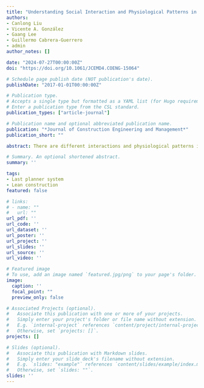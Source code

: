 ```yaml
---
title: "Understanding Social Interaction and Physiological Patterns in Nonlean and Last Planner System--Based Project Teams: A Comparative Study Using Immersive Virtual Reality"
authors:
- Canlong Liu
- Vicente A. González
- Gaang Lee
- Guillermo Cabrera-Guerrero
- admin
author_notes: []

date: "2024-07-27T00:00:00Z"
doi: "https://doi.org/10.1061/JCEMD4.COENG-15064"

# Schedule page publish date (NOT publication's date).
publishDate: "2017-01-01T00:00:00Z"

# Publication type.
# Accepts a single type but formatted as a YAML list (for Hugo requirements).
# Enter a publication type from the CSL standard.
publication_types: ["article-journal"]

# Publication name and optional abbreviated publication name.
publication: "*Journal of Construction Engineering and Management*"
publication_short: ""

abstract: There are different interactions and physiological patterns in coordination meetings between non-lean and last planner system (LPS)-based project teams. This phenomenon is the result of the top-down workflow control in the LPS that seems to influence group interaction and physiological processes differently compared to non-lean production planning and control approaches that use a bottom-up workflow control. The current LPS management practices focus on developing performance indicators instead of establishing process-oriented initiatives that optimize the temporal patterns of social interaction and physiological processes. Understanding the differences in behavioral and physiological patterns among non-lean and LPS-based project teams can support non-lean project teams in transitioning to LPS-based social and physiological patterns. Incorporating video recordings and physiological sensors such as electrodermal activity (EDA) can capture group interactions and concurrent physiological responses. The multiuser immersive virtual reality-based LPS simulation game (MILPS) is an innovative simulation tool to investigate these patterns in a controlled environment. This study uses MILPS, EDA sensors, and video recordings to investigate the impact of LPS on social interactions and physiological patterns during coordination meetings. A total of 90 participants, forming 30 groups, participated in a two-round experiment consisting of both non-lean and LPS-based project planning and working tasks. The video and EDA data were analyzed to assess the temporal pattern of interactions and associated shared physiological arousals (SPA) in both rounds. The results indicate that more iterative patterns were observed between interaction phases in LPS-based rounds, whereas more sequential patterns were observed in non-lean rounds. A higher level of SPA was found during the negotiation, identification in LPS-based round compared with the non-lean round. The contribution of this study is twofold (1) the behavioral and physiological patterns during coordination meetings for both non-lean and LPS-based project teams are characterized; and (2) insights are generated into management and training strategies to facilitate LPS implementation.

# Summary. An optional shortened abstract.
summary: ''

tags:
- Last planner system
- Lean construction
featured: false

# links:
# - name: ""
#   url: ""
url_pdf: ''
url_code: ''
url_dataset: ''
url_poster: ''
url_project: ''
url_slides: ''
url_source: ''
url_video: ''

# Featured image
# To use, add an image named `featured.jpg/png` to your page's folder. 
image:
  caption: ''
  focal_point: ""
  preview_only: false

# Associated Projects (optional).
#   Associate this publication with one or more of your projects.
#   Simply enter your project's folder or file name without extension.
#   E.g. `internal-project` references `content/project/internal-project/index.md`.
#   Otherwise, set `projects: []`.
projects: []

# Slides (optional).
#   Associate this publication with Markdown slides.
#   Simply enter your slide deck's filename without extension.
#   E.g. `slides: "example"` references `content/slides/example/index.md`.
#   Otherwise, set `slides: ""`.
slides: ''
---
```


